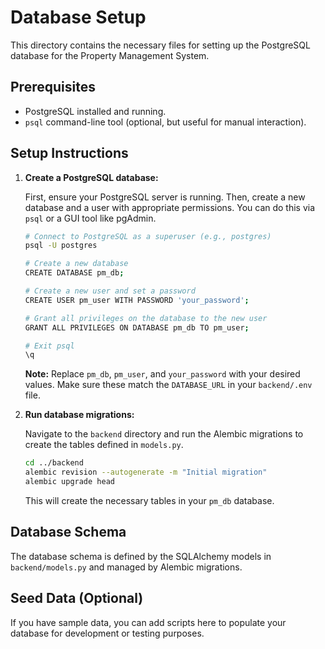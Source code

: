 # Database Setup

This directory contains the necessary files for setting up the PostgreSQL database for the Property Management System.

## Prerequisites

- PostgreSQL installed and running.
- `psql` command-line tool (optional, but useful for manual interaction).

## Setup Instructions

1.  **Create a PostgreSQL database:**

    First, ensure your PostgreSQL server is running. Then, create a new database and a user with appropriate permissions. You can do this via `psql` or a GUI tool like pgAdmin.

    ```bash
    # Connect to PostgreSQL as a superuser (e.g., postgres)
    psql -U postgres

    # Create a new database
    CREATE DATABASE pm_db;

    # Create a new user and set a password
    CREATE USER pm_user WITH PASSWORD 'your_password';

    # Grant all privileges on the database to the new user
    GRANT ALL PRIVILEGES ON DATABASE pm_db TO pm_user;

    # Exit psql
    \q
    ```

    **Note:** Replace `pm_db`, `pm_user`, and `your_password` with your desired values. Make sure these match the `DATABASE_URL` in your `backend/.env` file.

2.  **Run database migrations:**

    Navigate to the `backend` directory and run the Alembic migrations to create the tables defined in `models.py`.

    ```bash
    cd ../backend
    alembic revision --autogenerate -m "Initial migration"
    alembic upgrade head
    ```

    This will create the necessary tables in your `pm_db` database.

## Database Schema

The database schema is defined by the SQLAlchemy models in `backend/models.py` and managed by Alembic migrations.

## Seed Data (Optional)

If you have sample data, you can add scripts here to populate your database for development or testing purposes.
